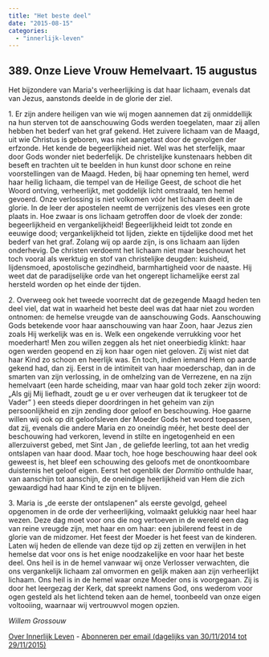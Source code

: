 ```yaml
---
title: "Het beste deel"
date: "2015-08-15"
categories: 
  - "innerlijk-leven"
---
```


## 389\. Onze Lieve Vrouw Hemelvaart. 15 augustus

Het bijzondere van Maria's verheerlijking is dat haar lichaam, evenals dat van Jezus, aanstonds deelde in de glorie der ziel.

1\. Er zijn andere heiligen van wie wij mogen aannemen dat zij onmiddellijk na hun sterven tot de aanschouwing Gods werden toegelaten, maar zij allen hebben het bederf van het graf gekend. Het zuivere lichaam van de Maagd, uit wie Christus is geboren, was niet aangetast door de gevolgen der erfzonde. Het kende de begeerlijkheid niet. Wel was het sterfelijk, maar door Gods wonder niet bederfelijk. De christelijke kunstenaars hebben dit beseft en trachten uit te beelden in hun kunst door schone en reine voorstellingen van de Maagd. Heden, bij haar opneming ten hemel, werd haar heilig lichaam, die tempel van de Heilige Geest, de schoot die het Woord ontving, verheerlijkt, met goddelijk licht omstraald, ten hemel gevoerd. Onze verlossing is niet volkomen vóór het lichaam deelt in de glorie. In de leer der apostelen neemt de verrijzenis des vleses een grote plaats in. Hoe zwaar is ons lichaam getroffen door de vloek der zonde: begeerlijkheid en vergankelijkheid! Begeerlijkheid leidt tot zonde en eeuwige dood; vergankelijkheid tot lijden, ziekte en tijdelijke dood met het bederf van het graf. Zolang wij op aarde zijn, is ons lichaam aan lijden onderhevig. De christen verdoemt het lichaam niet maar beschouwt het toch vooral als werktuig en stof van christelijke deugden: kuisheid, lijdensmoed, apostolische gezindheid, barmhartigheid voor de naaste. Hij weet dat de paradijselijke orde van het ongerept lichamelijke eerst zal hersteld worden op het einde der tijden.

2\. Overweeg ook het tweede voorrecht dat de gezegende Maagd heden ten deel viel, dat wat in waarheid het beste deel was dat haar niet zou worden ontnomen: de hemelse vreugde van de aanschouwing Gods. Aanschouwing Gods betekende voor haar aanschouwing van haar Zoon, haar Jezus zien zoals Hij werkelijk was en is. Welk een ongekende verrukking voor het moederhart! Men zou willen zeggen als het niet oneerbiedig klinkt: haar ogen werden geopend en zij kon haar ogen niet geloven. Zij wist niet dat haar Kind zo schoon en heerlijk was. En toch, indien iemand Hem op aarde gekend had, dan zij. Eerst in de intimiteit van haar moederschap, dan in de smarten van zijn verlossing, in de omhelzing van de Verrezene, en na zijn hemelvaart (een harde scheiding, maar van haar gold toch zeker zijn woord: „Als gij Mij liefhadt, zoudt ge u er over verheugen dat ik terugkeer tot de Vader” ) een steeds dieper doordringen in het geheim van zijn persoonlijkheid en zijn zending door geloof en beschouwing. Hoe gaarne willen wij ook op dit geloofsleven der Moeder Gods het woord toepassen, dat zij, evenals die andere Maria en zo oneindig méér, het beste deel der beschouwing had verkoren, levend in stilte en ingetogenheid en een allerzuiverst gebed, met Sint Jan , de geliefde leerling, tot aan het vredig ontslapen van haar dood. Maar toch, hoe hoge beschouwing haar deel ook geweest is, het bleef een schouwing des geloofs met de onontkoombare duisternis het geloof eigen. Eerst het ogenblik der _Dormitio_ onthulde haar, van aanschijn tot aanschijn, de oneindige heerlijkheid van Hem die zich gewaardigd had haar Kind te zijn en te blijven.

3\. Maria is „de eerste der ontslapenen” als eerste gevolgd, geheel opgenomen in de orde der verheerlijking, volmaakt gelukkig naar heel haar wezen. Deze dag moet voor ons die nog vertoeven in de wereld een dag van reine vreugde zijn, met haar en om haar: een jubilerend feest in de glorie van de midzomer. Het feest der Moeder is het feest van de kinderen. Laten wij heden de ellende van deze tijd op zij zetten en verwijlen in het hemelse dat voor ons is het enige noodzakelijke en voor haar het beste deel. Ons heil is in de hemel vanwaar wij onze Verlosser verwachten, die ons vergankelijk lichaam zal omvormen en gelijk maken aan zijn verheerlijkt lichaam. Ons heil is in de hemel waar onze Moeder ons is voorgegaan. Zij is door het leergezag der Kerk, dat spreekt namens God, ons wederom voor ogen gesteld als het lichtend teken aan de hemel, toonbeeld van onze eigen voltooiing, waarnaar wij vertrouwvol mogen opzien.

_Willem Grossouw_

[Over Innerlijk Leven](http://www.gelovenleren.net/2014/11/27/een-jaar-lang-innerlijk-leven-op-geloven-leren/) - [Abonneren per email (dagelijks van 30/11/2014 tot 29/11/2015)](http://eepurl.com/9P3DT)
